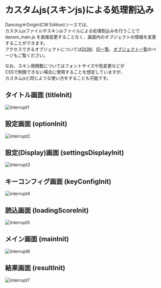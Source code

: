 # カスタムjs(スキンjs)による処理割込み
Dancing☆Onigiri(CW Edition)ソースでは、  
カスタムjsファイルやスキンjsファイルによる処理割込みを行うことで  
danoni_main.js を直接変更することなく、画面内のオブジェクトの情報を変更することができます。    
アクセスできるオブジェクトについては[DOM](DOM.html)、[ID一覧](idReferenceIndex.html)、[オブジェクト一覧](objectReferenceIndex.html)のページもご覧ください。  

なお、スキン用関数についてはフォントサイズや色変更などが  
CSSで制御できない場合に使用することを想定していますが、  
カスタムjsと同じような使い方をすることも可能です。

## タイトル画面 (titleInit)
![interrupt1](./wiki/interrupt1.png)

## 設定画面 (optionInit)
![interrupt2](./wiki/interrupt2.png)

## 設定(Display)画面 (settingsDisplayInit)
![interrupt3](./wiki/interrupt3.png)

## キーコンフィグ画面 (keyConfigInit)
![interrupt4](./wiki/interrupt4.png)

## 読込画面 (loadingScoreInit)
![interrupt5](./wiki/interrupt5.png)

## メイン画面 (mainInit)
![interrupt6](./wiki/interrupt6.png)

## 結果画面 (resultInit)
![interrupt7](./wiki/interrupt7.png)

